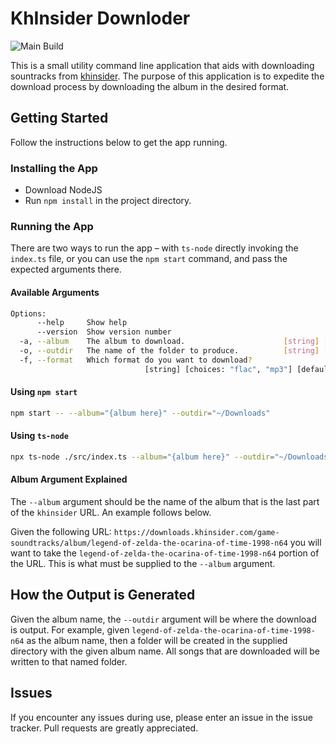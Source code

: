 # KhInsider Downloder

![Main Build](https://github.com/jacobheater/khinsider-downloader/actions/workflows/ci-main/badge.svg)

This is a small utility command line application
that aids with downloading sountracks from
[khinsider](https://downloads.khinsider.com/).
The purpose of this application is to expedite the
download process by downloading the album in the desired
format.

## Getting Started

Follow the instructions below to get the app running.

### Installing the App

- Download NodeJS
- Run `npm install` in the project directory.

### Running the App

There are two ways to run the app – with `ts-node` directly
invoking the `index.ts` file, or you can use the `npm start`
command, and pass the expected arguments there.

#### Available Arguments

```bash
Options:
      --help     Show help                                             [boolean]
      --version  Show version number                                   [boolean]
  -a, --album    The album to download.                      [string] [required]
  -o, --outdir   The name of the folder to produce.          [string] [required]
  -f, --format   Which format do you want to download?
                              [string] [choices: "flac", "mp3"] [default: "mp3"]
```

#### Using `npm start`

```bash
npm start -- --album="{album here}" --outdir="~/Downloads"
```

#### Using `ts-node`

```bash
npx ts-node ./src/index.ts --album="{album here}" --outdir="~/Downloads"
```

#### Album Argument Explained

The `--album` argument should be the name of the album
that is the last part of the `khinsider` URL. An example
follows below.

Given the following URL:
`https://downloads.khinsider.com/game-soundtracks/album/legend-of-zelda-the-ocarina-of-time-1998-n64` you will want
to take the `legend-of-zelda-the-ocarina-of-time-1998-n64`
portion of the URL. This is what must be supplied to the
`--album` argument.

## How the Output is Generated

Given the album name, the `--outdir` argument will
be where the download is output. For example, given
`legend-of-zelda-the-ocarina-of-time-1998-n64` as the
album name, then a folder will be created in the
supplied directory with the given album name. All
songs that are downloaded will be written to that named
folder.

## Issues

If you encounter any issues during use, please
enter an issue in the issue tracker. Pull requests
are greatly appreciated.
